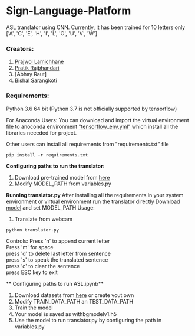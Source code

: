 
# Sign-Language-Platform
ASL translator using CNN. Currently, it has been trained for 10 letters only ['A', 'C', 'E', 'H', 'I', 'L', 'O', 'U', 'V', 'W']

### Creators:
1. [Prajwol Lamichhane](https://github.com/prajwollamichhane11) <br>
2. [Pratik Rajbhandari](https://github.com/Rpratik13) <br>
3. [Abhay Raut] <br>
4. [Bishal Sarangkoti](https://sarangbishal.github.io/)<br>
### Requirements:
Python 3.6 64 bit (Python 3.7 is not officially supported by tensorflow)

For Anaconda Users:
 You can download and import the virtual environment file to anoconda environment ["tensorflow_env.yml"](https://github.com/sarangbishal/ASL-translator/blob/master/tensorflow_env.yml) which install all the libraries neeeded for project.
 
Other users can install all requirements from "requirements.txt" file
```
pip install -r requirements.txt
```
 
**Configuring paths to run the translator:**
1. Download pre-trained model from [here](https://drive.google.com/open?id=1s3h2tr_nE53-zIKFMTvvMP35Th3VWbsY)
2.  Modify MODEL_PATH from variables.py

**Running  translator.py**
After installing all the requirements in your system environment or virtual environment run the translator directly 
Download [model](https://drive.google.com/open?id=1tMwCNFbdmStjGNwdDnAG8y-vCm44SO2V) and set MODEL_PATH
Usage:
1. Translate from webcam
```
python translator.py 
```
Controls:
		Press 'n' to append current letter <br>
		Press 'm' for space <br>
		press 'd' to delete last letter from sentence <br>
		press 's' to speak the translated sentence <br>
		press 'c' to clear the sentence <br>
		press ESC key to exit <br>

** Configuring paths to run ASL.ipynb**
1. Download datasets from [here](https://drive.google.com/open?id=15BypaqP5X10IiJSiPTpbNP5SDyYoO-xR) or create yout own
2. Modify TRAIN_DATA_PATH an TEST_DATA_PATH
3. Train the model
4. Your model is saved as withbgmodelv1.h5
5. Use the model to run translator.py by configuring the path in variables.py


